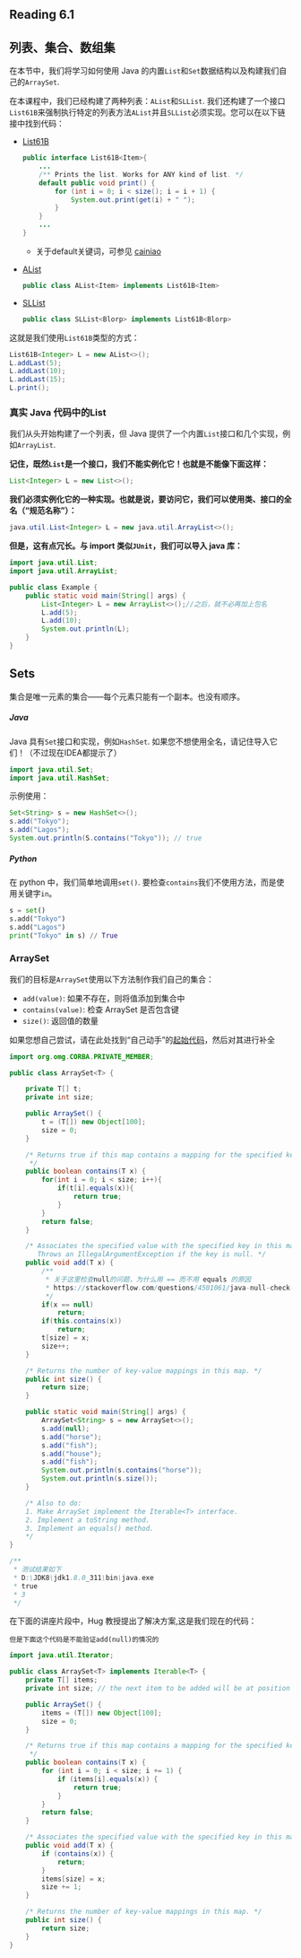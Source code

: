 

## Reading 6.1

## 列表、集合、数组集

在本节中，我们将学习如何使用 Java 的内置`List`和`Set`数据结构以及构建我们自己的`ArraySet`.

在本课程中，我们已经构建了两种列表：`AList`和`SLList`. 我们还构建了一个接口`List61B`来强制执行特定的列表方法`AList`并且`SLList`必须实现。您可以在以下链接中找到代码：

- [List61B](https://github.com/Berkeley-CS61B/lectureCode-sp19/blob/master/inheritance2/List61B.java)

  ```java
  public interface List61B<Item>{
      ...
      /** Prints the list. Works for ANY kind of list. */
      default public void print() {
          for (int i = 0; i < size(); i = i + 1) {
              System.out.print(get(i) + " ");
          }
      }
      ...
  }
  ```

  - 关于default关键词，可参见 [cainiao](https://www.runoob.com/java/java8-default-methods.html)

- [AList](https://github.com/Berkeley-CS61B/lectureCode-sp19/blob/master/inheritance1/AList.java)

  ```java
  public class AList<Item> implements List61B<Item>
  ```

- [SLList](https://github.com/Berkeley-CS61B/lectureCode-sp19/blob/master/inheritance2/SLList.java)

  ```java
  public class SLList<Blorp> implements List61B<Blorp>
  ```

这就是我们使用`List61B`类型的方式：

```java
List61B<Integer> L = new AList<>();
L.addLast(5);
L.addLast(10);
L.addLast(15);
L.print();
```



### 真实 Java 代码中的List

我们从头开始构建了一个列表，但 Java 提供了一个内置`List`接口和几个实现，例如`ArrayList`.

**记住，既然`List`是一个接口，我们不能实例化它！也就是不能像下面这样：**

```java
List<Integer> L = new List<>();
```

**我们必须实例化它的一种实现。也就是说，要访问它，我们可以使用类、接口的全名（“规范名称”）：**

```java
java.util.List<Integer> L = new java.util.ArrayList<>();
```

**但是，这有点冗长。与 import 类似`JUnit`，我们可以导入 java 库：**

```java
import java.util.List;
import java.util.ArrayList;

public class Example {
    public static void main(String[] args) {
        List<Integer> L = new ArrayList<>();//之后，就不必再加上包名
        L.add(5);
        L.add(10);
        System.out.println(L);
    }
}
```

## Sets

集合是唯一元素的集合——每个元素只能有一个副本。也没有顺序。

##### Java

Java 具有`Set`接口和实现，例如`HashSet`. 如果您不想使用全名，请记住导入它们！（不过现在IDEA都提示了）

```java
import java.util.Set;
import java.util.HashSet;
```

示例使用：

```java
Set<String> s = new HashSet<>();
s.add("Tokyo");
s.add("Lagos");
System.out.println(S.contains("Tokyo")); // true
```

##### Python

在 python 中，我们简单地调用`set()`. 要检查`contains`我们不使用方法，而是使用关键字`in`。

```python
s = set()
s.add("Tokyo")
s.add("Lagos")
print("Tokyo" in s) // True
```

### ArraySet

我们的目标是`ArraySet`使用以下方法制作我们自己的集合：

- `add(value)`: 如果不存在，则将值添加到集合中
- `contains(value)`: 检查 ArraySet 是否包含键
- `size()`: 返回值的数量

如果您想自己尝试，请在此处找到“自己动手”的[起始代码](https://github.com/Berkeley-CS61B/lectureCode-sp19/blob/af2325c600010a8894a6ce3a3ccf517547145ec1/exercises/DIY/inheritance4/ArraySet.java)，然后对其进行补全

```java
import org.omg.CORBA.PRIVATE_MEMBER;

public class ArraySet<T> {

    private T[] t;
    private int size;

    public ArraySet() {
        t = (T[]) new Object[100];
        size = 0;
    }

    /* Returns true if this map contains a mapping for the specified key.
     */
    public boolean contains(T x) {
        for(int i = 0; i < size; i++){
            if(t[i].equals(x)){
                return true;
            }
        }
        return false;
    }

    /* Associates the specified value with the specified key in this map.
       Throws an IllegalArgumentException if the key is null. */
    public void add(T x) {
        /**
         * 关于这里检查null的问题，为什么用 == 而不用 equals 的原因
         * https://stackoverflow.com/questions/4501061/java-null-check-why-use-instead-of-equals
         */
        if(x == null)
            return;
        if(this.contains(x))
            return;
        t[size] = x;
        size++;
    }

    /* Returns the number of key-value mappings in this map. */
    public int size() {
        return size;
    }

    public static void main(String[] args) {
        ArraySet<String> s = new ArraySet<>();
        s.add(null);
        s.add("horse");
        s.add("fish");
        s.add("house");
        s.add("fish");
        System.out.println(s.contains("horse"));
        System.out.println(s.size());
    }

    /* Also to do:
    1. Make ArraySet implement the Iterable<T> interface.
    2. Implement a toString method.
    3. Implement an equals() method.
    */
}

/**
 * 测试结果如下
 * D:\JDK8\jdk1.8.0_311\bin\java.exe 
 * true
 * 3
 */
```



在下面的讲座片段中，Hug 教授提出了解决方案,这是我们现在的代码：

```apl
但是下面这个代码是不能验证add(null)的情况的
```

```java
import java.util.Iterator;

public class ArraySet<T> implements Iterable<T> {
    private T[] items;
    private int size; // the next item to be added will be at position size

    public ArraySet() {
        items = (T[]) new Object[100];
        size = 0;
    }

    /* Returns true if this map contains a mapping for the specified key.
     */
    public boolean contains(T x) {
        for (int i = 0; i < size; i += 1) {
            if (items[i].equals(x)) {
                return true;
            }
        }
        return false;
    }

    /* Associates the specified value with the specified key in this map. */
    public void add(T x) {
        if (contains(x)) {
            return;
        }
        items[size] = x;
        size += 1;
    }

    /* Returns the number of key-value mappings in this map. */
    public int size() {
        return size;
    }
}
```







